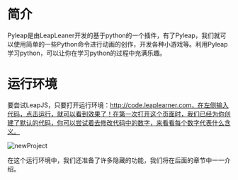 # 简介

Pyleap是由LeapLeaner开发的基于python的一个插件，有了Pyleap，我们就可以使用简单的一些Python命令进行动画的创作，开发各种小游戏等。利用Pyleap学习python，可以让你在学习python的过程中充满乐趣。

# 运行环境

要尝试LeapJS，只要打开运行环境：http://code.leaplearner.com，在左侧输入代码，点击运行，就可以看到效果了！在第一次打开这个页面时，我们已经为你创建了默认的代码，你可以尝试着去修改代码中的数字，来看看每个数字代表什么含义。

![newProject](../images/2018/newProject.png)

在这个运行环境中，我们还准备了许多隐藏的功能，我们将在后面的章节中一一介绍。
